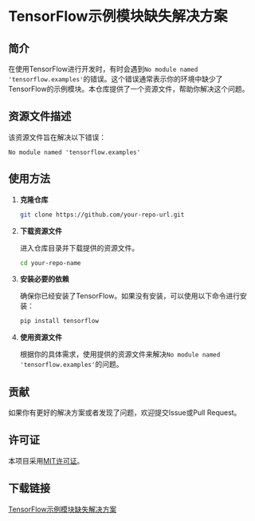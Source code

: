 # TensorFlow示例模块缺失解决方案

## 简介

在使用TensorFlow进行开发时，有时会遇到`No module named 'tensorflow.examples'`的错误。这个错误通常表示你的环境中缺少了TensorFlow的示例模块。本仓库提供了一个资源文件，帮助你解决这个问题。

## 资源文件描述

该资源文件旨在解决以下错误：

```
No module named 'tensorflow.examples'
```

## 使用方法

1. **克隆仓库**

    ```bash
    git clone https://github.com/your-repo-url.git
    ```

2. **下载资源文件**

    进入仓库目录并下载提供的资源文件。

    ```bash
    cd your-repo-name
    ```

3. **安装必要的依赖**

    确保你已经安装了TensorFlow。如果没有安装，可以使用以下命令进行安装：

    ```bash
    pip install tensorflow
    ```

4. **使用资源文件**

    根据你的具体需求，使用提供的资源文件来解决`No module named 'tensorflow.examples'`的问题。

## 贡献

如果你有更好的解决方案或者发现了问题，欢迎提交Issue或Pull Request。

## 许可证

本项目采用[MIT许可证](LICENSE)。

## 下载链接

[TensorFlow示例模块缺失解决方案](https://pan.quark.cn/s/87b21db2be00)